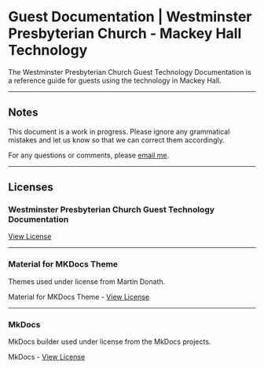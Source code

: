 # Guest Documentation | Westminster Presbyterian Church - Mackey Hall Technology

The Westminster Presbyterian Church Guest Technology Documentation is a reference guide for guests using the technology in Mackey Hall.

--- 

## Notes

This document is a work in progress. Please ignore any grammatical mistakes and let us know so that we can correct them accordingly.


For any questions or comments, please [email me](mailto:jack@wpcwooster.org).

---

## Licenses

### Westminster Presbyterian Church Guest Technology Documentation

[View License](https://github.com/westminsterwooster/wpc-tech-docs-guest/blob/main/license)

---

### Material for MKDocs Theme

Themes used under license from Martin Donath.

Material for MKDocs Theme - [View License](https://github.com/squidfunk/mkdocs-material/blob/master/LICENSE)

---

### MkDocs

MkDocs builder used under license from the MkDocs projects.

MkDocs - [View License](https://github.com/mkdocs/mkdocs/blob/master/LICENSE)

